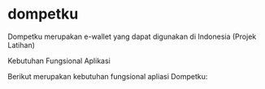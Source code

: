 # dompetku
Dompetku merupakan e-wallet yang dapat digunakan di Indonesia (Projek Latihan)

Kebutuhan Fungsional Aplikasi

Berikut merupakan kebutuhan fungsional apliasi Dompetku: